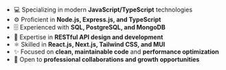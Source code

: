 - 💻 Specializing in modern **JavaScript/TypeScript** technologies  
- ⚙️ Proficient in **Node.js, Express.js, and TypeScript**  
- 🗄️ Experienced with **SQL, PostgreSQL, and MongoDB**  
- 🔗 Expertise in **RESTful API design and development**  
- ⚛️ Skilled in **React.js, Next.js, Tailwind CSS, and MUI**  
- ✨ Focused on **clean, maintainable code** and **performance optimization**  
- 🤝 Open to **professional collaborations and growth opportunities**
